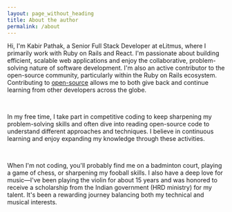 ```yaml
---
layout: page_without_heading
title: About the author
permalink: /about
---
```


<div class="row justify-content-between">
  <div class="col pr-5">
    <p>Hi, I'm Kabir Pathak, a Senior Full Stack Developer at eLitmus, where I primarily work with Ruby on Rails and React.
    I'm passionate about building efficient, scalable web applications and enjoy the collaborative, problem-solving
    nature of software development. I'm also an active contributor to the open-source community, particularly within the
    Ruby on Rails ecosystem. Contributing to <a href="https://github.com/users/kabirpathak/projects/1" target="_blank">open-source</a> allows me to both give back and continue learning from other
    developers across the globe.</p>
    <br />
    <p>In my free time, I take part in competitive coding to keep sharpening my problem-solving skills and often dive into
    reading open-source code to understand different approaches and techniques. I believe in continuous learning and
    enjoy expanding my knowledge through these activities.
    </p><br />
    <p>When I'm not coding, you'll probably find me on a badminton court, playing a game of chess, or sharpening my fooball
    skills. I also have a deep love for music—I've been playing the violin for about 15 years and was honored to receive
    a scholarship from the Indian government (HRD ministry) for my talent. It's been a rewarding journey balancing both
    my technical and musical interests.
    </p><br/>
  </div>
</div>
